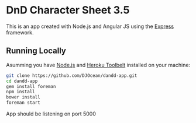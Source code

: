 # DnD Character Sheet 3.5

This is an app created with Node.js and Angular JS using the [Express](http://expressjs.com/) framework.

## Running Locally

Asumming you have [Node.js](http://nodejs.org/) and [Heroku Toolbelt](https://toolbelt.heroku.com/) installed on your machine:

```sh
git clone https://github.com/DJOcean/dandd-app.git
cd dandd-app
gem install foreman
npm install
bower install
foreman start
```

App should be listening on port 5000